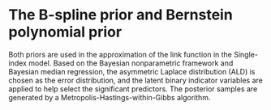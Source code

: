 # The B-spline prior and Bernstein polynomial prior 

Both priors are used in the approximation of the link function in the Single-index model. Based on the Bayesian nonparametric framework and Bayesian median regression, the asymmetric Laplace distribution (ALD) is chosen as the error distribution, and the latent binary indicator variables are applied to help select the significant predictors. The posterior samples are generated by a Metropolis-Hastings-within-Gibbs algorithm.


